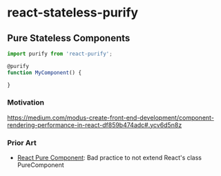 # react-stateless-purify
## Pure Stateless Components

```JavaScript
import purify from 'react-purify';

@purify
function MyComponent() {

}
```

### Motivation
https://medium.com/modus-create-front-end-development/component-rendering-performance-in-react-df859b474adc#.ycv6d5n8z

### Prior Art
 - [React Pure Component](https://github.com/nadimtuhin/react-pure-component): Bad practice to not extend React's class PureComponent

